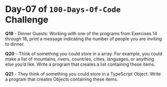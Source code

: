 # Day-07 of `100-Days-Of-Code` Challenge

**Q19** - Dinner Guests: Working with one of the programs from Exercises 14 through 18, print a message indicating the number of people you are inviting to dinner.

**Q20** - Think of something you could store in a array. For example, you could make a list of mountains, rivers, countries, cities, languages, or anything else you’d like. Write a program that creates a list containing these items.

**Q21** - They think of something you could store in a TypeScript Object. Write a program that creates Objects containing these items.